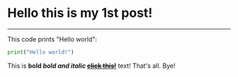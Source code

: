 # Hello this is my 1st post!
---

This code prints "Hello world":
```py
print("Hello world!")
```

This is **bold _bold and italic_ ~~[click this!](https://google.com)~~** text!
That's all. Bye!
